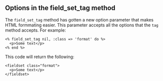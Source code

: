 ## Options in the field\_set\_tag method

The `field_set_tag` method has gotten a new option parameter that makes HTML formmating easier. This parameter accepts all the options that the `tag` method accepts. For example:

	<% field_set_tag nil, :class => 'format' do %>
	  <p>Some text</p>
	<% end %>

This code will return the following:

	<fieldset class="format">
	  <p>Some text</p>
	</fieldset>
